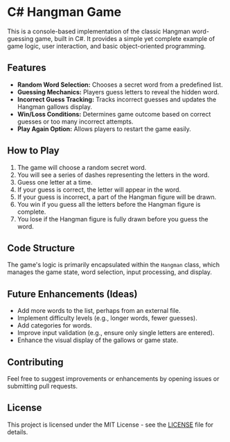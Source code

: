 # C# Hangman Game

This is a console-based implementation of the classic Hangman word-guessing game, built in C#. It provides a simple yet complete example of game logic, user interaction, and basic object-oriented programming.

## Features

* **Random Word Selection:** Chooses a secret word from a predefined list.
* **Guessing Mechanics:** Players guess letters to reveal the hidden word.
* **Incorrect Guess Tracking:** Tracks incorrect guesses and updates the Hangman gallows display.
* **Win/Loss Conditions:** Determines game outcome based on correct guesses or too many incorrect attempts.
* **Play Again Option:** Allows players to restart the game easily.

## How to Play

1.  The game will choose a random secret word.
2.  You will see a series of dashes representing the letters in the word.
3.  Guess one letter at a time.
4.  If your guess is correct, the letter will appear in the word.
5.  If your guess is incorrect, a part of the Hangman figure will be drawn.
6.  You win if you guess all the letters before the Hangman figure is complete.
7.  You lose if the Hangman figure is fully drawn before you guess the word.

## Code Structure

The game's logic is primarily encapsulated within the `Hangman` class, which manages the game state, word selection, input processing, and display.

## Future Enhancements (Ideas)

* Add more words to the list, perhaps from an external file.
* Implement difficulty levels (e.g., longer words, fewer guesses).
* Add categories for words.
* Improve input validation (e.g., ensure only single letters are entered).
* Enhance the visual display of the gallows or game state.

## Contributing

Feel free to suggest improvements or enhancements by opening issues or submitting pull requests.

## License

This project is licensed under the MIT License - see the [LICENSE](LICENSE) file for details.
